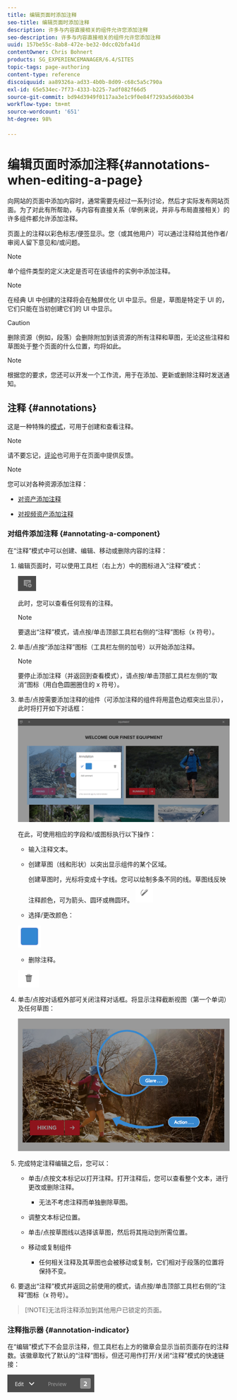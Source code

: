 ```yaml
---
title: 编辑页面时添加注释
seo-title: 编辑页面时添加注释
description: 许多与内容直接相关的组件允许您添加注释
seo-description: 许多与内容直接相关的组件允许您添加注释
uuid: 157be55c-8ab8-472e-be32-0dcc02bfa41d
contentOwner: Chris Bohnert
products: SG_EXPERIENCEMANAGER/6.4/SITES
topic-tags: page-authoring
content-type: reference
discoiquuid: aa89326a-ad33-4b0b-8d09-c68c5a5c790a
exl-id: 65e534ec-7f73-4333-b225-7adf082f66d5
source-git-commit: bd94d3949f0117aa3e1c9f0e84f7293a5d6b03b4
workflow-type: tm+mt
source-wordcount: '651'
ht-degree: 98%

---
```


# 编辑页面时添加注释{#annotations-when-editing-a-page}

向网站的页面中添加内容时，通常需要先经过一系列讨论，然后才实际发布网站页面。为了对此有所帮助，与内容有直接关系（举例来说，并非与布局直接相关）的许多组件都允许添加注释。

页面上的注释以彩色标志/便签显示。您（或其他用户）可以通过注释给其他作者/审阅人留下意见和/或问题。

>[!NOTE]
>
>单个组件类型的定义决定是否可在该组件的实例中添加注释。

>[!NOTE]
>
>在经典 UI 中创建的注释将会在触屏优化 UI 中显示。但是，草图是特定于 UI 的，它们只能在当初创建它们的 UI 中显示。

>[!CAUTION]
>
>删除资源（例如，段落）会删除附加到该资源的所有注释和草图，无论这些注释和草图处于整个页面的什么位置，均将如此。

>[!NOTE]
>
>根据您的要求，您还可以开发一个工作流，用于在添加、更新或删除注释时发送通知。

## 注释 {#annotations}

这是一种特殊的[模式](/help/sites-authoring/author-environment-tools.md#page-modes)，可用于创建和查看注释。

>[!NOTE]
>
>请不要忘记，[评论](/help/sites-authoring/basic-handling.md#timeline)也可用于在页面中提供反馈。

>[!NOTE]
>
>您可以对各种资源添加注释：
>
>* [对资产添加注释](/help/assets/managing-assets-touch-ui.md#annotating)
* [对视频资产添加注释](/help/assets/managing-video-assets.md#annotating-video-assets)



### 对组件添加注释 {#annotating-a-component}

在“注释”模式中可以创建、编辑、移动或删除内容的注释：

1. 编辑页面时，可以使用工具栏（右上方）中的图标进入“注释”模式：

   ![](do-not-localize/screen_shot_2018-03-22at110414.png)

   此时，您可以查看任何现有的注释。

   >[!NOTE]
   要退出“注释”模式，请点按/单击顶部工具栏右侧的“注释”图标（x 符号）。

1. 单击/点按“添加注释”图标（工具栏左侧的加号）以开始添加注释。

   >[!NOTE]
   要停止添加注释（并返回到查看模式），请点按/单击顶部工具栏左侧的“取消”图标（用白色圆圈圈住的 x 符号）。

1. 单击/点按需要添加注释的组件（可添加注释的组件将用蓝色边框突出显示），此时将打开如下对话框：

   ![screen_shot_2018-03-22at110606](assets/screen_shot_2018-03-22at110606.png)

   在此，可使用相应的字段和/或图标执行以下操作：

   * 输入注释文本。
   * 创建草图（线和形状）以突出显示组件的某个区域。


      创建草图时，光标将变成十字线。您可以绘制多条不同的线。草图线反映注释颜色，可为箭头、圆环或椭圆环。
   ![](do-not-localize/screen_shot_2018-03-22at110640.png)

   * 选择/更改颜色：

   ![](do-not-localize/chlimage_1-19.png)

   * 删除注释。

   ![](do-not-localize/screen_shot_2018-03-22at110647.png)

1. 单击/点按对话框外部可关闭注释对话框。将显示注释截断视图（第一个单词）及任何草图：

   ![screen_shot_2018-03-22at110850](assets/screen_shot_2018-03-22at110850.png)

1. 完成特定注释编辑之后，您可以：

   * 单击/点按文本标记以打开注释。打开注释后，您可以查看整个文本，进行更改或删除注释。

      * 无法不考虑注释而单独删除草图。
   * 调整文本标记位置。
   * 单击/点按草图线以选择该草图，然后将其拖动到所需位置。
   * 移动或复制组件

      * 任何相关注释及其草图也会被移动或复制，它们相对于段落的位置将保持不变。


1. 要退出“注释”模式并返回之前使用的模式，请点按/单击顶部工具栏右侧的“注释”图标（x 符号）。

>[!NOTE]无法将注释添加到其他用户已锁定的页面。

### 注释指示器 {#annotation-indicator}

在“编辑”模式下不会显示注释，但工具栏右上方的徽章会显示当前页面存在的注释数。该徽章取代了默认的“注释”图标，但还可用作打开/关闭“注释”模式的快速链接：

![chlimage_1-242](assets/chlimage_1-242.png)
